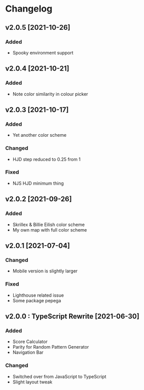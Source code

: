 # Changelog

## v2.0.5 [2021-10-26]

### Added

-   Spooky environment support

## v2.0.4 [2021-10-21]

### Added

-   Note color similarity in colour picker

## v2.0.3 [2021-10-17]

### Added

-   Yet another color scheme

### Changed

-   HJD step reduced to 0.25 from 1

### Fixed

-   NJS HJD minimum thing

## v2.0.2 [2021-09-26]

### Added

-   Skrillex & Billie Eilish color scheme
-   My own map with full color scheme

## v2.0.1 [2021-07-04]

### Changed

-   Mobile version is slightly larger

### Fixed

-   Lighthouse related issue
-   Some package pepega

## v2.0.0 : TypeScript Rewrite [2021-06-30]

### Added

-   Score Calculator
-   Parity for Random Pattern Generator
-   Navigation Bar

### Changed

-   Switched over from JavaScript to TypeScript
-   Slight layout tweak
